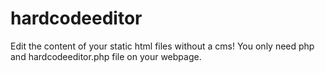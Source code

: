 hardcodeeditor
==============

Edit the content of your static html files without a cms! You only need php and hardcodeeditor.php file on your webpage.